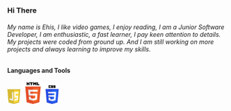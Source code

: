 ### Hi There

###### My name is Ehis, I like video games, I enjoy reading, I am a Junior Software Developer, I am enthusiastic, a fast learner, I pay keen attention to details. My projects were coded from ground up. And I am still working on more projects and always learning to improve my skills.

#### Languages and Tools
<!-- ![](./images/CSS3_logo.svg.png) -->
<img src="./images/javascript-logo.png" width=30> <img src="./images/HTML5_logo.svg.png" width=50> <img src="./images/CSS3_logo.svg.png" width=30>
<!-- <img src="./images/CSS3_logo.svg.png" width=50> -->
